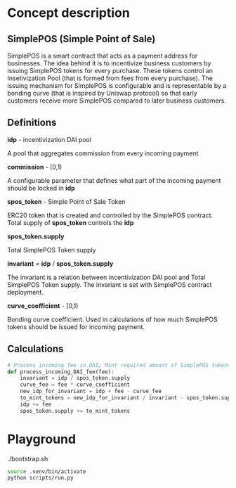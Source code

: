 # Concept description

## SimplePOS (Simple Point of Sale)

SimplePOS is a smart contract that acts as a payment address for businesses.
The idea behind it is to incentivize business customers by issuing SimplePOS tokens for every purchase. These tokens control an Insetivization Pool (that is formed from fees from every purchase). The issuing mechanism for SimplePOS is configurable and is representable by a bonding curve (that is inspired by Uniswap protocol) so that early customers receive more SimplePOS compared to later business customers.

## Definitions

**idp** - incentivization DAI pool

A pool that aggregates commission from every incoming payment

**commission** - [0,1)

A configurable parameter that defines what part of the incoming payment should be locked in **idp**

**spos_token** - Simple Point of Sale Token

ERC20 token that is created and controlled by the SimplePOS contract. Total supply of **spos_token** controls the **idp**

**spos_token.supply**

Total SimplePOS Token supply

**invariant** = **idp** / **spos_token.supply**

The invariant is a relation between incentivization DAI pool and Total SimplePOS Token supply.
The invariant is set with SimplePOS contract deployment.

**curve_coefficient** - [0,1)

Bonding curve coefficient. Used in calculations of how much SimplePOS tokens should be issued for incoming payment.

## Calculations

```python
# Process incoming fee in DAI; Mint required amount of SimplePOS tokens
def process_incoming_DAI_fee(fee):
    invariant = idp / spos_token.supply
    curve_fee = fee * curve_coefficient
    new_idp_for_invariant = idp + fee - curve_fee
    to_mint_tokens = new_idp_for_invariant / invariant - spos_token.supply
    idp += fee
    spos_token.supply += to_mint_tokens
```

# Playground

./bootstrap.sh

```bash
source .venv/bin/activate
python scripts/run.py
```
